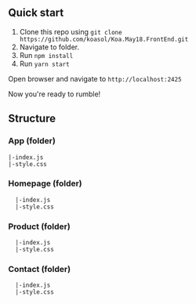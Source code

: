 ## Quick start

1. Clone this repo using `git clone https://github.com/koasol/Koa.May18.FrontEnd.git`
2. Navigate to folder.<br />
3. Run `npm install`
4. Run `yarn start`

Open browser and navigate to `http://localhost:2425`

Now you're ready to rumble!

## Structure

### App (folder)
    |-index.js
    |-style.css
  ### Homepage (folder)
      |-index.js
      |-style.css
  ### Product (folder)
      |-index.js
      |-style.css
  ### Contact (folder)
      |-index.js
      |-style.css

